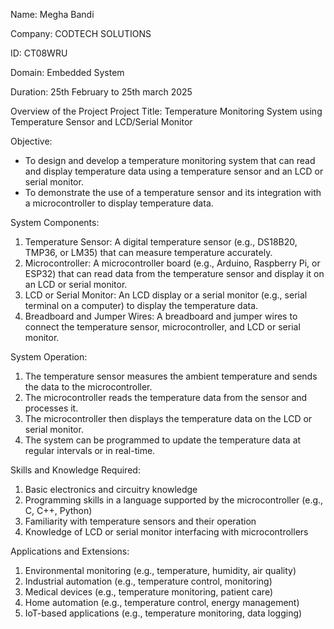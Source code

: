 Name: Megha Bandi

Company: CODTECH SOLUTIONS

ID: CT08WRU

Domain: Embedded System

Duration: 25th February to 25th march 2025

Overview of the Project
Project Title: Temperature Monitoring System using Temperature Sensor and LCD/Serial Monitor

Objective:
- To design and develop a temperature monitoring system that can read and display temperature data using a temperature sensor and an LCD or serial monitor.
- To demonstrate the use of a temperature sensor and its integration with a microcontroller to display temperature data.

System Components:
1. Temperature Sensor: A digital temperature sensor (e.g., DS18B20, TMP36, or LM35) that can measure temperature accurately.
2. Microcontroller: A microcontroller board (e.g., Arduino, Raspberry Pi, or ESP32) that can read data from the temperature sensor and display it on an LCD or serial monitor.
3. LCD or Serial Monitor: An LCD display or a serial monitor (e.g., serial terminal on a computer) to display the temperature data.
4. Breadboard and Jumper Wires: A breadboard and jumper wires to connect the temperature sensor, microcontroller, and LCD or serial monitor.

System Operation:
1. The temperature sensor measures the ambient temperature and sends the data to the microcontroller.
2. The microcontroller reads the temperature data from the sensor and processes it.
3. The microcontroller then displays the temperature data on the LCD or serial monitor.
4. The system can be programmed to update the temperature data at regular intervals or in real-time.

Skills and Knowledge Required:
1. Basic electronics and circuitry knowledge
2. Programming skills in a language supported by the microcontroller (e.g., C, C++, Python)
3. Familiarity with temperature sensors and their operation
4. Knowledge of LCD or serial monitor interfacing with microcontrollers

Applications and Extensions:
1. Environmental monitoring (e.g., temperature, humidity, air quality)
2. Industrial automation (e.g., temperature control, monitoring)
3. Medical devices (e.g., temperature monitoring, patient care)
4. Home automation (e.g., temperature control, energy management)
5. IoT-based applications (e.g., temperature monitoring, data logging)
